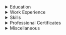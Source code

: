 <details>
<summary>Education</summary>

# Education Details

## Hansraj Model School
### 10th
- CGPA : 10
- Board : CBSE

### 12th
- Percentage : 91.4%
- Board : CBSE
- Stream : Science (PCM)

## Thapar Institute of Engineering and Technology : August 2023

- Degree : B.E. Computer Science and Engineering 
- CGPA : 8.91
- Campus : Patiala
- Capstone Project : Built a proof-of-concept to simplify KYC using blockchain, enabling secure data sharing and reducing repeated checks by businesses by leveraging blockchain and decentralized storage technologies

</details>

<!-- --------------------------------------- -->

<details>
<summary>Work Experience</summary>

# Work Experience

## VirtualPixel (ForeExcel) : _April 2020 to October 2020_

- Interned as a Gameplay Developer at a budding startup of 5 people specializing in Architectural Visualization and Game Development, focusing on personalized architectural visualizations and educational video games. 

- Utilized Unreal Engine 4 for design and development, creating and implementing 5+ gameplay mechanics. Assessed their feasibility through prototype creation.

## Oracle (Project Intern) : _January 2023 to July 2023_

- Project Intern at Enterprise Communication Platform (ECP) project which helps different businesses use 5G technology to connect their devices and get live data. 

- Researched and documented REST API generation procedure using OpenAPI for 5+ ECP microservices, creating API guides for 2 services and presented procedure to ECP team in a sprint review meeting. 

- Assisted in writing internal documentation for 5 new ECP hires, validating and documenting development environment setup steps provided by senior developer

## Oracle (Associate Software Engineer) : _August 2023 to {TODAY}_

- Worked with 3 different development teams based in US and India in remote capacity , contributing to the codebase of 4 application services along with miscellaneous code improvements and integrations. 

- Enhanced application services for users and admins by adding and modifying 5+ data visualization charts and dashboards as per requirements, quantifying tenant's data and usage statistics to respective admins by synchronizing data from user services to admin services.

- Engineered a feature to get mobile network rate plans from 1 Mobile Network Operator (MNO) and store them in a service that helped SMS, Voice and Cellular Data usage billing report generation for onboarded business units. 

- Actively involved in performing Root Cause Analaysis (RCA) of bugs at 4 deployment levels and engaging with SassOps teams for resolution by using techniques such as log analysis on Kibana dashboard and performing heapdump analysis on memory dumps obtained from live running application.


</details>

<!-- --------------------------------------- -->


<details>
<summary>Skills</summary>

# Skills
- **Programming Languages** : Java, Python, Bash, Typescript, Javascript

- **Tools** : Postman, Git, Kibana, Docker

- **Frameworks** : 
  - **Frontend** : React
  - **Backend** : Helidon / Quarkus

- **Database** : Oracle Database (SQL and PL/SQL)

</details>

<!-- ---------------------- -->



<details>
<summary>Professional Certificates</summary>

# Professional Certificates
- Oracle Cloud Associate

</details>

<!-- ---------------------------------- -->

<details>
<summary>Miscellaneous</summary>

# Miscellaneous
- Volunteered at 

</details>